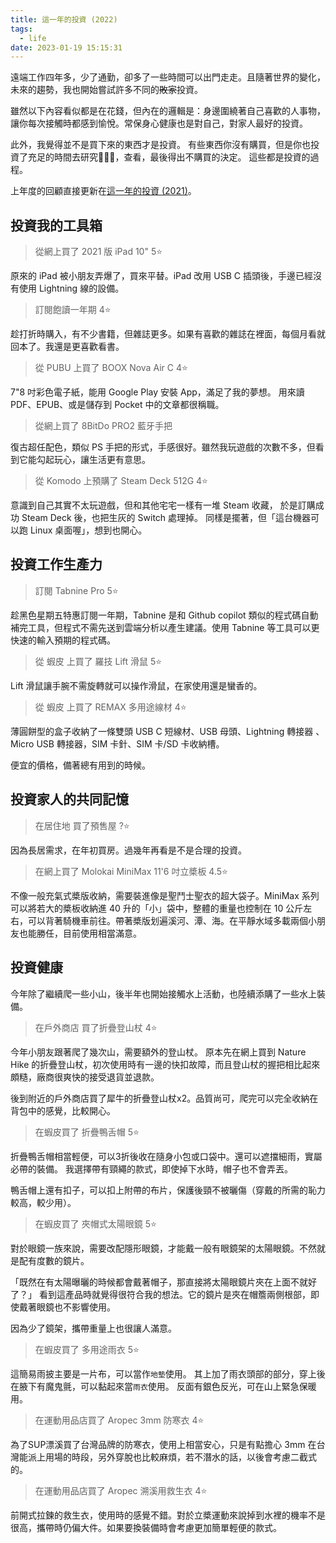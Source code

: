 ```yaml
---
title: 這一年的投資 (2022)
tags:
  - life
date: 2023-01-19 15:15:31
---
```


遠端工作四年多，少了通勤，卻多了一些時間可以出門走走。且隨著世界的變化，未來的趨勢，我也開始嘗試許多不同的~~敗家~~投資。

雖然以下內容看似都是在花錢，但內在的邏輯是：身邊圍繞著自己喜歡的人事物，讓你每次接觸時都感到愉悅。常保身心健康也是對自己，對家人最好的投資。

此外，我覺得並不是買下來的東西才是投資。
有些東西你沒有購買，但是你也投資了充足的時間去研究，查看，最後得出不購買的決定。
這些都是投資的過程。

上年度的回顧直接更新在[這一年的投資 (2021)](life/my-investment-2021.md)。

<!-- truncate -->

## 投資我的工具箱

> 從網上買了 2021 版 iPad 10" 5⭐️

原來的 iPad 被小朋友弄爆了，買來平替。iPad 改用 USB C 插頭後，手邊已經沒有使用 Lightning 線的設備。

> 訂閱飽讀一年期 4⭐️

趁打折時購入，有不少書籍，但雜誌更多。如果有喜歡的雜誌在裡面，每個月看就回本了。我還是更喜歡看書。

> 從 PUBU 上買了 BOOX Nova Air C 4⭐️

7"8 吋彩色電子紙，能用 Google Play 安裝 App，滿足了我的夢想。
用來讀 PDF、EPUB、或是儲存到 Pocket 中的文章都很稱職。

> 從網上買了 8BitDo PRO2 藍牙手把

復古超任配色，類似 PS 手把的形式，手感很好。雖然我玩遊戲的次數不多，但看到它能勾起玩心，讓生活更有意思。

> 從 Komodo 上預購了 Steam Deck 512G 4⭐️

意識到自己其實不太玩遊戲，但和其他宅宅一樣有一堆 Steam 收藏，
於是訂購成功 Steam Deck 後，也把生灰的 Switch 處理掉。
同樣是擺著，但「這台機器可以跑 Linux 桌面喔」，想到也開心。

## 投資工作生產力

> 訂閱 Tabnine Pro 5⭐️

趁黑色星期五特惠訂閱一年期，Tabnine 是和 Github copilot 類似的程式碼自動補完工具，但程式不需先送到雲端分析以產生建議。使用 Tabnine 等工具可以更快速的輸入預期的程式碼。

> 從 蝦皮 上買了 羅技 Lift 滑鼠 5⭐️

Lift 滑鼠讓手腕不需旋轉就可以操作滑鼠，在家使用還是蠻香的。

> 從 蝦皮 上買了 REMAX 多用途線材 4⭐️

薄圓餅型的盒子收納了一條雙頭 USB C 短線材、USB 母頭、Lightning 轉接器
、Micro USB 轉接器，SIM 卡針、SIM 卡/SD 卡收納槽。

便宜的價格，備著總有用到的時候。

## 投資家人的共同記憶

> 在居住地 買了預售屋 ?⭐️

因為長居需求，在年初買房。過幾年再看是不是合理的投資。

> 在網上買了 Molokai MiniMax 11'6 吋立槳板 4.5⭐️

不像一般充氣式槳版收納，需要裝進像是聖鬥士聖衣的超大袋子。MiniMax 系列可以將若大的槳板收納進 40 升的「小」袋中，整體的重量也控制在 10 公斤左右，可以背著騎機車前往。帶著槳版划遍溪河、潭、海。在平靜水域多載兩個小朋友也能勝任，目前使用相當滿意。

## 投資健康

今年除了繼續爬一些小山，後半年也開始接觸水上活動，也陸續添購了一些水上裝備。

> 在戶外商店 買了折疊登山杖 4⭐️

今年小朋友跟著爬了幾次山，需要額外的登山杖。
原本先在網上買到 Nature Hike 的折疊登山杖，初次使用時有一邊的快扣故障，而且登山杖的握把相比起來頗糙，廠商很爽快的接受退貨並退款。

後到附近的戶外商店買了犀牛的折疊登山杖x2。品質尚可，爬完可以完全收納在背包中的感覺，比較開心。

> 在蝦皮買了 折疊鴨舌帽 5⭐️

折疊鴨舌帽相當輕便，可以3折後收在隨身小包或口袋中。還可以遮擋細雨，實屬必帶的裝備。
我選擇帶有頸繩的款式，即使掉下水時，帽子也不會弄丟。

鴨舌帽上還有扣子，可以扣上附帶的布片，保護後頸不被曬傷（穿戴的所需的恥力較高，較少用）。

> 在蝦皮買了 夾帽式太陽眼鏡 5⭐️

對於眼鏡一族來說，需要改配隱形眼鏡，才能戴一般有眼鏡架的太陽眼鏡。不然就是配有度數的鏡片。

「既然在有太陽曝曬的時候都會戴著帽子，那直接將太陽眼鏡片夾在上面不就好了？」
看到這產品時就覺得很符合我的想法。它的鏡片是夾在帽簷兩側根部，即使戴著眼鏡也不影響使用。

因為少了鏡架，攜帶重量上也很讓人滿意。

> 在蝦皮買了 多用途雨衣 5⭐️

這簡易雨披主要是一片布，可以當作`地墊`使用。
其上加了雨衣頭部的部分，穿上後在腋下有魔鬼氈，可以黏起來當`雨衣`使用。
反面有銀色反光，可在山上緊急保暖用。

> 在運動用品店買了 Aropec 3mm 防寒衣 4⭐️

為了SUP漂溪買了台灣品牌的防寒衣，使用上相當安心，只是有點擔心 3mm 在台灣能派上用場的時段，另外穿脫也比較麻煩，若不潛水的話，以後會考慮二截式的。

> 在運動用品店買了 Aropec 溯溪用救生衣 4⭐️

前開式拉鍊的救生衣，使用時的感覺不錯。對於立槳運動來說掉到水裡的機率不是很高，攜帶時仍偏大件。如果要換裝備時會考慮更加簡單輕便的款式。
